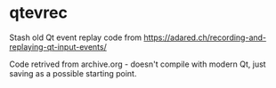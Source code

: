 # qtevrec
Stash old Qt event replay code from https://adared.ch/recording-and-replaying-qt-input-events/

Code retrived from archive.org - doesn't compile with modern Qt, just saving as a possible starting point.

